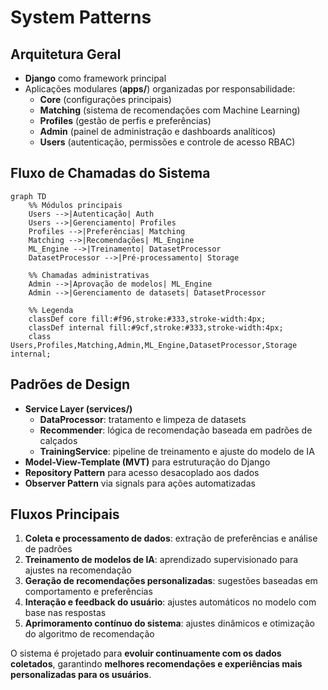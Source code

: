 # System Patterns

## Arquitetura Geral
- **Django** como framework principal
- Aplicações modulares (**apps/**) organizadas por responsabilidade:
  - **Core** (configurações principais)
  - **Matching** (sistema de recomendações com Machine Learning)
  - **Profiles** (gestão de perfis e preferências)
  - **Admin** (painel de administração e dashboards analíticos)
  - **Users** (autenticação, permissões e controle de acesso RBAC)

## Fluxo de Chamadas do Sistema
```mermaid
graph TD
    %% Módulos principais
    Users -->|Autenticação| Auth
    Users -->|Gerenciamento| Profiles
    Profiles -->|Preferências| Matching
    Matching -->|Recomendações| ML_Engine
    ML_Engine -->|Treinamento| DatasetProcessor
    DatasetProcessor -->|Pré-processamento| Storage

    %% Chamadas administrativas
    Admin -->|Aprovação de modelos| ML_Engine
    Admin -->|Gerenciamento de datasets| DatasetProcessor

    %% Legenda
    classDef core fill:#f96,stroke:#333,stroke-width:4px;
    classDef internal fill:#9cf,stroke:#333,stroke-width:4px;
    class Users,Profiles,Matching,Admin,ML_Engine,DatasetProcessor,Storage internal;
```

## Padrões de Design
- **Service Layer (services/)**
  - **DataProcessor**: tratamento e limpeza de datasets
  - **Recommender**: lógica de recomendação baseada em padrões de calçados
  - **TrainingService**: pipeline de treinamento e ajuste do modelo de IA
- **Model-View-Template (MVT)** para estruturação do Django
- **Repository Pattern** para acesso desacoplado aos dados
- **Observer Pattern** via signals para ações automatizadas

## Fluxos Principais
1. **Coleta e processamento de dados**: extração de preferências e análise de padrões
2. **Treinamento de modelos de IA**: aprendizado supervisionado para ajustes na recomendação
3. **Geração de recomendações personalizadas**: sugestões baseadas em comportamento e preferências
4. **Interação e feedback do usuário**: ajustes automáticos no modelo com base nas respostas
5. **Aprimoramento contínuo do sistema**: ajustes dinâmicos e otimização do algoritmo de recomendação

O sistema é projetado para **evoluir continuamente com os dados coletados**, garantindo **melhores recomendações e experiências mais personalizadas para os usuários**.

